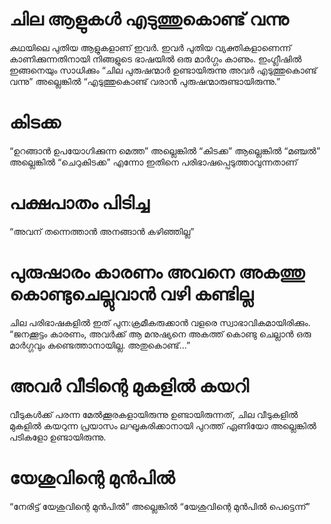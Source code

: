 # ചില ആളുകൾ എടുത്തുകൊണ്ട് വന്നു
കഥയിലെ പുതിയ ആളുകളാണ് ഇവർ. ഇവർ പുതിയ വ്യക്തികളാണെന്ന് കാണിക്കുന്നതിനായി നിങ്ങളുടെ ഭാഷയിൽ ഒരു മാർഗ്ഗം കാണും. ഇംഗ്ലീഷിൽ ഇങ്ങനെയും സാധിക്കും “ചില പുരുഷന്മാർ ഉണ്ടായിരുന്നു അവർ എടുത്തുകൊണ്ട് വന്നു” അല്ലെങ്കിൽ “എടുത്തുകൊണ്ട് വരാൻ പുരുഷന്മാരുണ്ടായിരുന്നു.”
# കിടക്ക
“ഉറങ്ങാൻ ഉപയോഗിക്കുന്ന മെത്ത” അല്ലെങ്കിൽ “കിടക്ക” ആല്ലെങ്കിൽ “മഞ്ചൽ” അല്ലെങ്കിൽ “ചെറുകിടക്ക” എന്നോ ഇതിനെ പരിഭാഷപ്പെടുത്താവുന്നതാണ്
# പക്ഷപാതം പിടിച്ച
“അവന് തന്നെത്താൻ അനങ്ങാൻ കഴിഞ്ഞില്ല”
# പുരുഷാരം കാരണം അവനെ അകത്തു കൊണ്ടുചെല്ലുവാൻ വഴി കണ്ടില്ല
ചില പരിഭാഷകളിൽ ഇത് പുന:ക്രമീകരുക്കാൻ വളരെ സ്വാഭാവികമായിരിക്കും. “ജനക്കൂട്ടം കാരണം, അവർക്ക് ആ മനുഷ്യനെ അകത്ത് കൊണ്ടു ചെല്ലാൻ ഒരു മാർഗ്ഗവും കണ്ടെത്താനായില്ല. അതുകൊണ്ട്...”
# അവർ വീടിന്റെ മുകളിൽ കയറി
വീടുകൾക്ക് പരന്ന മേൽക്കൂരകളായിരുന്നു ഉണ്ടായിരുന്നത്, ചില വീടുകളിൽ മുകളിൽ കയറുന്ന പ്രയാസം ലഘൂകരിക്കാനായി പുറത്ത് ഏണിയോ അല്ലെങ്കിൽ പടികളോ ഉണ്ടായിരുന്നു. 
# യേശുവിന്റെ മുൻപിൽ
“നേരിട്ട് യേശുവിന്റെ മുൻപിൽ” അല്ലെങ്കിൽ “യേശുവിന്റെ മുൻപിൽ പെട്ടെന്ന്”
